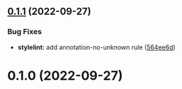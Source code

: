 ## [0.1.1](https://github.com/vexip-ui/lint-config/compare/stylelint-config@0.1.0...stylelint-config@0.1.1) (2022-09-27)


### Bug Fixes

* **stylelint:** add annotation-no-unknown rule ([564ee6d](https://github.com/vexip-ui/lint-config/commit/564ee6d177d726c2df3070e89203c5d9452b0dbe))



# 0.1.0 (2022-09-27)



